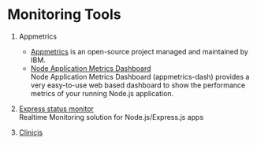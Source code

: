 # Monitoring Tools

1. Appmetrics  
   - [Appmetrics](https://github.com/RuntimeTools/appmetrics) is an open-source project managed and maintained by IBM.
   - [Node Application Metrics Dashboard](https://www.npmjs.com/package/appmetrics-dash)  
       Node Application Metrics Dashboard (appmetrics-dash) provides a very easy-to-use web based dashboard to show the
       performance metrics of your running Node.js application.
2. [Express status monitor](https://github.com/RafalWilinski/express-status-monitor)  
     Realtime Monitoring solution for Node.js/Express.js apps 
     
3. [Clinicjs](https://clinicjs.org/)     
